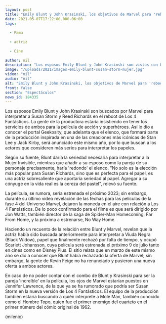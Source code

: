 ```yaml
---
layout: post
title: "Emily Blunt y John Krasinski, los objetivos de Marvel para 'reboot' de 'Los 4 Fantásticos'"
date: 2021-05-07T17:22:00.000-06:00
tags:
  
  - Fama
  
  - actriz
  
  - Cine
  
author: nil
description: "Los esposos Emily Blunt y John Krasinski son vistos con buenos ojos por la gente de Marvel para protagonizar Los 4 Fantásticos. "
image: "/uploads/2021/images-emily-blunt-susan-storm-mujer.jpg"
video: "nil"
audio: "nil"
alt: "Emily Blunt y John Krasinski, los objetivos de Marvel para 'reboot' de 'Los 4 Fantásticos'"
front: false
section: "Espectáculos"
news_id: 184335
---
```


Los esposos Emily Blunt y John Krasinski son buscados por Marvel para interpretar a Susan Storm y Reed Richards en el reboot de Los 4 Fantásticos. La gente de la productora estaría insistiendo en tener los servicios de ambos para la película de acción y superhéroes. Así lo dio a conocer el portal Geekosity, que adelanta que el elenco, que formará parte de la producción inspirada en una de las creaciones más icónicas de Stan Lee y Jack Kirby, será anunciado este mismo año, por lo que buscan a los actores que consideren más serios para interpretar los papeles. 

Según su fuente, Blunt daría la seriedad necesaria para interpretar a la Mujer Invisible, mientras que añadir a su esposo como la pareja de su personaje precisamente, haría 'redondo' el elenco. "No solo es la elección más popular para Susan Richards, sino que es perfecta para el papel, es una actriz sobresaliente que aportaría seriedad al papel. Agregar a su cónyuge en la vida real es la cereza del pastel", relevó su fuente.

La película, se rumora, sería estrenada el próximo 2023; sin embargo, durante su último video revelación de las fechas para las películas de la fase 4 del Universo Marvel, dejaron la moneda en el aire con relación a Los 4 Fantásticos. De lo poco confirmado para el filme es que será dirigido por Jon Watts, también director de la saga de Spider-Man Homecoming, Far From Home, y la próxima a estrenarse, No Way Home.

Haciendo un recuento de la relación entre Blunt y Marvel, revelan que la actriz había sido buscada anteriormente para interpretar a Viuda Negra (Black Widow), papel que finalmente rechazó por falta de tiempo, y ocupó Scarlett Johansson, cuya película será estrenada el próximo 9 de julio tanto en cines como en Disney Plus. El sitio relata que en marzo de este mismo año se dio a conocer que Blunt había rechazado la oferta de Marvel; sin embargo, la gente de Kevin Feige no ha renunciado y pusieron una nueva oferta a ambos actores. 

En caso de no poder contar con el combo de Blunt y Krasinski para ser la pareja 'increíble' en la película, los ojos de Marvel estarían puestos en Jennifer Lawrence, de la que ya se ha rumorado que podría ser Susan Storm en la nueva versión de Los 4 Fantásticos. El equipo de la producción también estaría buscando a quién interprete a Mole Man, también conocido como el Hombre Topo, quien fue el primer enemigo del cuarteto en el primer número del cómic original de 1962. 

(milenio)